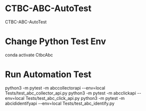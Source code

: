 # CTBC-ABC-AutoTest
CTBC-ABC-AutoTest

# Change Python Test Env
conda activate CtbcAbc

# Run Automation Test
python3 -m pytest -m abccollectorapi --env=local Tests/test_abc_collector_api.py
python3 -m pytest -m abcclickapi --env=local Tests/test_abc_click_api.py
python3 -m pytest -m abcididentifyapi --env=local Tests/test_abc_identify.py

